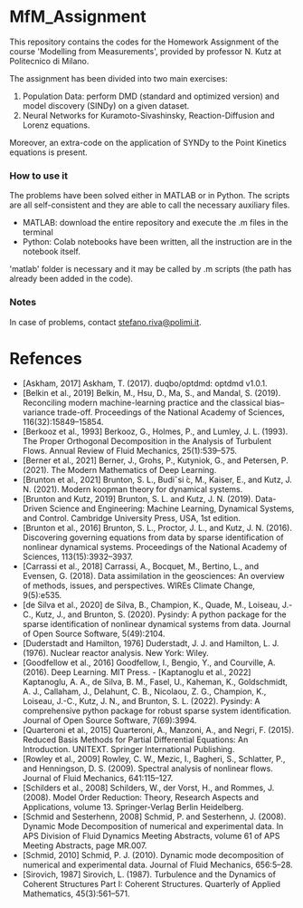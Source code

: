 # MfM_Assignment
This repository contains the codes for the Homework Assignment of the course 'Modelling from Measurements', provided by professor N. Kutz at Politecnico di Milano.

The assignment has been divided into two main exercises:
1. Population Data: perform DMD (standard and optimized version) and model discovery (SINDy) on a given dataset.
2. Neural Networks for Kuramoto-Sivashinsky, Reaction-Diffusion and Lorenz equations.

Moreover, an extra-code on the application of SYNDy to the Point Kinetics equations is present.

### How to use it
The problems have been solved either in MATLAB or in Python. The scripts are all self-consistent and they are able to call the necessary auxiliary files.

- MATLAB: download the entire repository and execute the .m files in the terminal
- Python: Colab notebooks have been written, all the instruction are in the notebook itself.

'matlab' folder is necessary and it may be called by .m scripts (the path has already been added in the code).

### Notes
In case of problems, contact stefano.riva@polimi.it.

# Refences
- [Askham, 2017] Askham, T. (2017). duqbo/optdmd: optdmd v1.0.1.
- [Belkin et al., 2019] Belkin, M., Hsu, D., Ma, S., and Mandal, S. (2019). Reconciling modern machine-learning practice and the classical bias–variance trade-off. Proceedings of the National Academy of Sciences, 116(32):15849–15854.
- [Berkooz et al., 1993] Berkooz, G., Holmes, P., and Lumley, J. L. (1993). The Proper Orthogonal Decomposition in the Analysis of Turbulent Flows. Annual Review of Fluid Mechanics, 25(1):539–575.
- [Berner et al., 2021] Berner, J., Grohs, P., Kutyniok, G., and Petersen, P. (2021). The Modern Mathematics of Deep Learning.
- [Brunton et al., 2021] Brunton, S. L., Budiˇsi ́c, M., Kaiser, E., and Kutz, J. N. (2021). Modern koopman theory for dynamical systems.
- [Brunton and Kutz, 2019] Brunton, S. L. and Kutz, J. N. (2019). Data-Driven Science and Engineering: Machine Learning, Dynamical Systems, and Control. Cambridge University Press, USA, 1st edition.
- [Brunton et al., 2016] Brunton, S. L., Proctor, J. L., and Kutz, J. N. (2016). Discovering governing equations from data by sparse identification of nonlinear dynamical systems. Proceedings of the National Academy of Sciences, 113(15):3932–3937.
- [Carrassi et al., 2018] Carrassi, A., Bocquet, M., Bertino, L., and Evensen, G. (2018). Data assimilation in the geosciences: An overview of methods, issues, and perspectives. WIREs Climate Change, 9(5):e535.
- [de Silva et al., 2020] de Silva, B., Champion, K., Quade, M., Loiseau, J.-C., Kutz, J., and Brunton, S. (2020). Pysindy: A python package for the sparse identification of nonlinear dynamical systems from data. Journal of Open Source Software, 5(49):2104.
- [Duderstadt and Hamilton, 1976] Duderstadt, J. J. and Hamilton, L. J. (1976). Nuclear reactor analysis. New York: Wiley.
- [Goodfellow et al., 2016] Goodfellow, I., Bengio, Y., and Courville, A. (2016). Deep Learning. MIT Press. - [Kaptanoglu et al., 2022] Kaptanoglu, A. A., de Silva, B. M., Fasel, U., Kaheman, K., Goldschmidt, A. J., Callaham, J., Delahunt, C. B., Nicolaou, Z. G., Champion, K., Loiseau, J.-C., Kutz, J. N., and Brunton, S. L. (2022). Pysindy: A comprehensive python package for robust sparse system identification. Journal of Open Source Software, 7(69):3994.
- [Quarteroni et al., 2015] Quarteroni, A., Manzoni, A., and Negri, F. (2015). Reduced Basis Methods for Partial Differential Equations: An Introduction. UNITEXT. Springer International Publishing.
- [Rowley et al., 2009] Rowley, C. W., Mezic, I., Bagheri, S., Schlatter, P., and Henningson, D. S. (2009). Spectral analysis of nonlinear flows. Journal of Fluid Mechanics, 641:115–127.
- [Schilders et al., 2008] Schilders, W., der Vorst, H., and Rommes, J. (2008). Model Order Reduction: Theory, Research Aspects and Applications, volume 13. Springer-Verlag Berlin Heidelberg.
- [Schmid and Sesterhenn, 2008] Schmid, P. and Sesterhenn, J. (2008). Dynamic Mode Decomposition of numerical and experimental data. In APS Division of Fluid Dynamics Meeting Abstracts, volume 61 of APS Meeting Abstracts, page MR.007.
- [Schmid, 2010] Schmid, P. J. (2010). Dynamic mode decomposition of numerical and experimental data. Journal of Fluid Mechanics, 656:5–28.
- [Sirovich, 1987] Sirovich, L. (1987). Turbulence and the Dynamics of Coherent Structures Part I: Coherent Structures. Quarterly of Applied Mathematics, 45(3):561–571.
